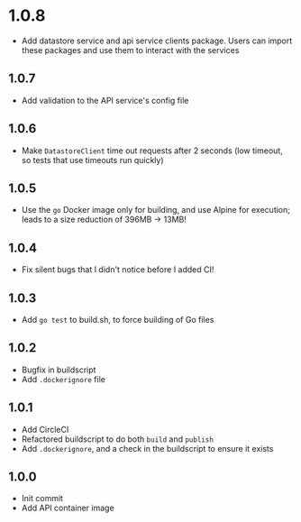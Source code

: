 # 1.0.8
* Add datastore service and api service clients package. Users can import these packages and use them to interact with the services

## 1.0.7
* Add validation to the API service's config file

## 1.0.6
* Make `DatastoreClient` time out requests after 2 seconds (low timeout, so tests that use timeouts run quickly)

## 1.0.5
* Use the `go` Docker image only for building, and use Alpine for execution; leads to a size reduction of 396MB -> 13MB!

## 1.0.4
* Fix silent bugs that I didn't notice before I added CI!

## 1.0.3
* Add `go test` to build.sh, to force building of Go files

## 1.0.2
* Bugfix in buildscript
* Add `.dockerignore` file

## 1.0.1
* Add CircleCI
* Refactored buildscript to do both `build` and `publish`
* Add `.dockerignore`, and a check in the buildscript to ensure it exists

## 1.0.0
* Init commit
* Add API container image
